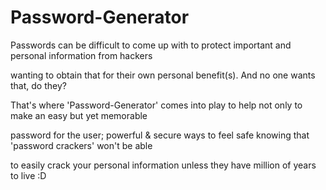 # Password-Generator

Passwords can be difficult to come up with to protect important and personal information from hackers

wanting to obtain that for their own personal benefit(s). And no one wants that, do they?

That's where 'Password-Generator' comes into play to help not only to make an easy but yet memorable

password for the user; powerful & secure ways to feel safe knowing that 'password crackers' won't be able

to easily crack your personal information unless they have million of years to live :D